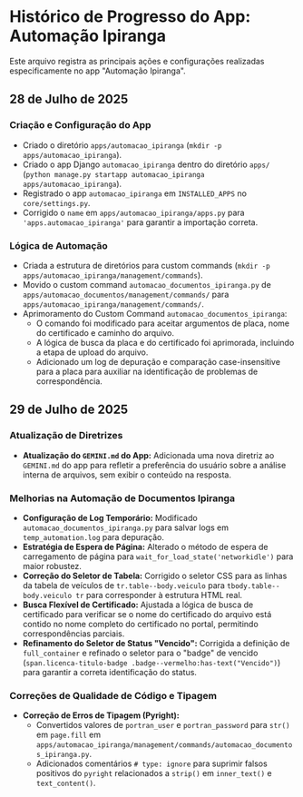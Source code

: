 # Histórico de Progresso do App: Automação Ipiranga

Este arquivo registra as principais ações e configurações realizadas especificamente no app "Automação Ipiranga".

## 28 de Julho de 2025

### Criação e Configuração do App
- Criado o diretório `apps/automacao_ipiranga` (`mkdir -p apps/automacao_ipiranga`).
- Criado o app Django `automacao_ipiranga` dentro do diretório `apps/` (`python manage.py startapp automacao_ipiranga apps/automacao_ipiranga`).
- Registrado o app `automacao_ipiranga` em `INSTALLED_APPS` no `core/settings.py`.
- Corrigido o `name` em `apps/automacao_ipiranga/apps.py` para `'apps.automacao_ipiranga'` para garantir a importação correta.

### Lógica de Automação
- Criada a estrutura de diretórios para custom commands (`mkdir -p apps/automacao_ipiranga/management/commands`).
- Movido o custom command `automacao_documentos_ipiranga.py` de `apps/automacao_documentos/management/commands/` para `apps/automacao_ipiranga/management/commands/`.
- Aprimoramento do Custom Command `automacao_documentos_ipiranga`:
    - O comando foi modificado para aceitar argumentos de placa, nome do certificado e caminho do arquivo.
    - A lógica de busca da placa e do certificado foi aprimorada, incluindo a etapa de upload do arquivo.
    - Adicionado um log de depuração e comparação case-insensitive para a placa para auxiliar na identificação de problemas de correspondência.

## 29 de Julho de 2025

### Atualização de Diretrizes
- **Atualização do `GEMINI.md` do App:** Adicionada uma nova diretriz ao `GEMINI.md` do app para refletir a preferência do usuário sobre a análise interna de arquivos, sem exibir o conteúdo na resposta.

### Melhorias na Automação de Documentos Ipiranga
- **Configuração de Log Temporário:** Modificado `automacao_documentos_ipiranga.py` para salvar logs em `temp_automation.log` para depuração.
- **Estratégia de Espera de Página:** Alterado o método de espera de carregamento de página para `wait_for_load_state('networkidle')` para maior robustez.
- **Correção do Seletor de Tabela:** Corrigido o seletor CSS para as linhas da tabela de veículos de `tr.table--body.veiculo` para `tbody.table--body.veiculo tr` para corresponder à estrutura HTML real.
- **Busca Flexível de Certificado:** Ajustada a lógica de busca de certificado para verificar se o nome do certificado do arquivo está contido no nome completo do certificado no portal, permitindo correspondências parciais.
- **Refinamento do Seletor de Status "Vencido":** Corrigida a definição de `full_container` e refinado o seletor para o "badge" de vencido (`span.licenca-titulo-badge .badge--vermelho:has-text("Vencido")`) para garantir a correta identificação do status.

### Correções de Qualidade de Código e Tipagem
- **Correção de Erros de Tipagem (Pyright):**
    - Convertidos valores de `portran_user` e `portran_password` para `str()` em `page.fill` em `apps/automacao_ipiranga/management/commands/automacao_documentos_ipiranga.py`.
    - Adicionados comentários `# type: ignore` para suprimir falsos positivos do `pyright` relacionados a `strip()` em `inner_text()` e `text_content()`.
